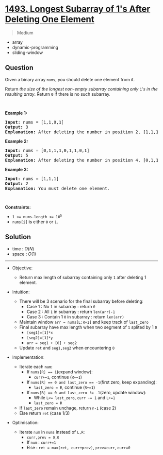 # [1493. Longest Subarray of 1's After Deleting One Element](https://leetcode.com/problems/longest-subarray-of-1s-after-deleting-one-element)


> Medium

- array
- dynamic-programming
- sliding-window



## Question


<p>Given a binary array <code>nums</code>, you should delete one element from it.</p>

<p>Return <em>the size of the longest non-empty subarray containing only </em><code>1</code><em>&#39;s in the resulting array</em>. Return <code>0</code> if there is no such subarray.</p>

<p>&nbsp;</p>
<p><strong class="example">Example 1:</strong></p>

<pre>
<strong>Input:</strong> nums = [1,1,0,1]
<strong>Output:</strong> 3
<strong>Explanation:</strong> After deleting the number in position 2, [1,1,1] contains 3 numbers with value of 1&#39;s.
</pre>

<p><strong class="example">Example 2:</strong></p>

<pre>
<strong>Input:</strong> nums = [0,1,1,1,0,1,1,0,1]
<strong>Output:</strong> 5
<strong>Explanation:</strong> After deleting the number in position 4, [0,1,1,1,1,1,0,1] longest subarray with value of 1&#39;s is [1,1,1,1,1].
</pre>

<p><strong class="example">Example 3:</strong></p>

<pre>
<strong>Input:</strong> nums = [1,1,1]
<strong>Output:</strong> 2
<strong>Explanation:</strong> You must delete one element.
</pre>

<p>&nbsp;</p>
<p><strong>Constraints:</strong></p>

<ul>
	<li><code>1 &lt;= nums.length &lt;= 10<sup>5</sup></code></li>
	<li><code>nums[i]</code> is either <code>0</code> or <code>1</code>.</li>
</ul>



## Solution

- time  : $O(N)$
- space : $O(1)$

---

- Objective:
	- Return max length of subarray containing only `1` after deleting 1 element.

- Intuition:
	- There will be 3 scenario for the final subarray before deleting:
		- Case 1 : No `1` in subarray : return `0`
		- Case 2 : All `1` in subarray : return `len(arr)-1`
		- Case 3 : Contain 1 `0` in subarray : return `len(arr)`
	- Maintain window `arr = nums[L:R+1]` and keep track of `last_zero`
	- Final subarray have max length when two segment of `1` splited by 1 `0`
		- `[seg1]=[1]*x`
		- `[seg2]=[1]*y`
		- `arr = seg1 + [0] + seg2`
	- Update `ret` and `seg1,seg2` when encountering `0`
- Implementation:
	- Iterate each `num`:
		- If `nums[R] == 1`(expand window):
			- `curr+=1`, continue (`R+=1`)
		- If `nums[R] == 0 and last_zero == -1`(first zero, keep expanding): 
			- `last_zero = R`, continue (`R+=1`)
		- If `nums[R] == 0 and last_zero != -1`(zero, update window):
			- While `L<= last_zero`, `curr -= 1` and `L+=1`
			- `last_zero = R`
	- If `last_zero` remain unchage, return `n-1` (case 2)
	- Else return `ret` (case 1/3)
- Optimisation:
	- Iterate `num` in `nums` instead of `L,R`:
		- `curr,prev = 0,0`
		- If `num` : `curr+=1`
		- Else : `ret = max(ret, curr+prev)`, `prev=curr`, `curr=0`